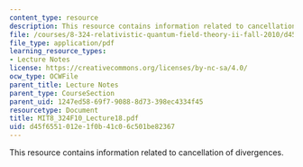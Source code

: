 ```yaml
---
content_type: resource
description: This resource contains information related to cancellation of divergences.
file: /courses/8-324-relativistic-quantum-field-theory-ii-fall-2010/d45f6551012e1f0b41c06c501be82367_MIT8_324F10_Lecture18.pdf
file_type: application/pdf
learning_resource_types:
- Lecture Notes
license: https://creativecommons.org/licenses/by-nc-sa/4.0/
ocw_type: OCWFile
parent_title: Lecture Notes
parent_type: CourseSection
parent_uid: 1247ed58-69f7-9088-8d73-398ec4334f45
resourcetype: Document
title: MIT8_324F10_Lecture18.pdf
uid: d45f6551-012e-1f0b-41c0-6c501be82367
---
```

This resource contains information related to cancellation of divergences.